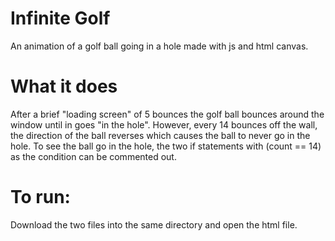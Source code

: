 # Infinite Golf
An animation of a golf ball going in a hole made with js and html canvas.

# What it does
After a brief "loading screen" of 5 bounces the golf ball bounces around the window until in goes "in the hole".
However, every 14 bounces off the wall, the direction of the ball reverses which causes the ball to never go in the hole.
To see the ball go in the hole, the two if statements with (count == 14) as the condition can be commented out.

# To run:
Download the two files into the same directory and open the html file.
